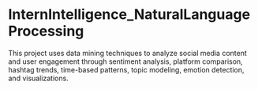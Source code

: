 # InternIntelligence_NaturalLanguageProcessing
This project uses data mining techniques to analyze social media content and user engagement through sentiment analysis, platform comparison, hashtag trends, time-based patterns, topic modeling, emotion detection, and visualizations.

